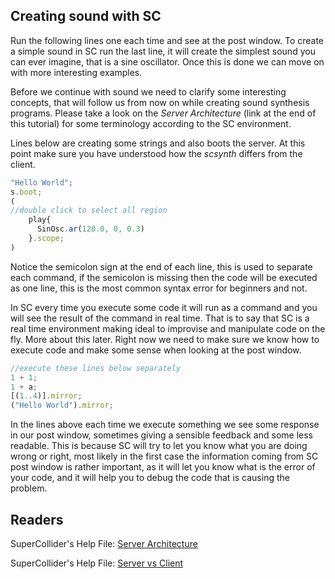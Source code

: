 ## Creating sound with SC
Run the following lines one each time and see at the post window. To
create a simple sound in SC run the last line, it will create the
simplest sound you can ever imagine, that is a sine oscillator. Once
this is done we can move on with more interesting examples. 

Before we continue with sound we need to clarify some interesting concepts, 
that will follow us from now on while creating sound synthesis programs.
Please take a look on the _Server Architecture_ (link at the end of this tutorial) for some terminology according to the SC environment.

Lines below are creating some strings and also boots the server. At this point make sure you have understood how the _scsynth_ differs from the client.

````js
"Hello World";
s.boot;
(
//double click to select all region
    play{
      SinOsc.ar(120.0, 0, 0.3)
    }.scope;
)
````

Notice the semicolon sign at the end of each line, this is used to
separate each command, if the semicolon is missing then the code will be
executed as one line, this is the most common syntax error for beginners
and not.

In SC every time you execute some code it will run as a command and you
will see the result of the command in real time. That is to say that SC
is a real time environment making ideal to improvise and manipulate code
on the fly. More about this later. Right now we need to make sure we
know how to execute code and make some sense when looking at the post
window.

```` js
//execute these lines below separately
1 + 1;
1 + a;
[(1..4)].mirror;
("Hello World").mirror;
````
In the lines above each time we execute something we see some response
in our post window, sometimes giving a sensible feedback and some less
readable. This is because SC will try to let you know what you are doing
wrong or right, most likely in the first case the information coming
from SC post window is rather important, as it will let you know what is
the error of your code, and it will help you to debug the code that is
causing the problem.

## Readers
SuperCollider's Help File: [Server Architecture](https://doc.sccode.org/Reference/Server-Architecture.htm)

SuperCollider's Help File: [Server vs Client](https://doc.sccode.org/Guides/ClientVsServer.htmh)


